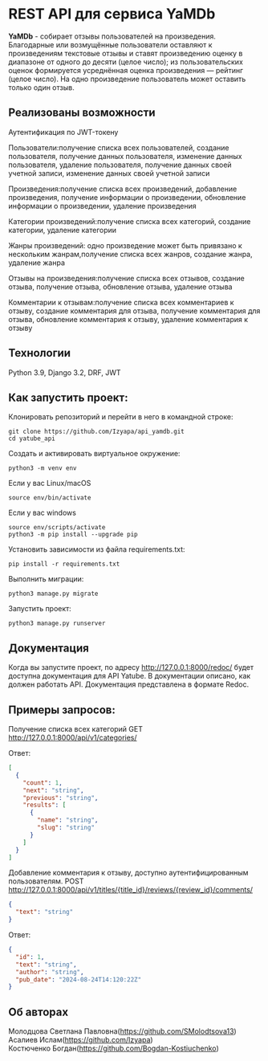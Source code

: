 # REST API для сервиса YaMDb


**YaMDb** - собирает отзывы пользователей на произведения. Благодарные или возмущённые пользователи оставляют к произведениям текстовые отзывы и ставят произведению оценку в диапазоне от одного до десяти (целое число); из пользовательских оценок формируется усреднённая оценка произведения — рейтинг (целое число). На одно произведение пользователь может оставить только один отзыв.

## Реализованы возможности
Аутентификация по JWT-токену  

Пользователи:получение списка всех пользователей, создание пользователя, получение данных пользователя, изменение данных пользователя, удаление пользователя, получение данных своей учетной записи, изменение данных своей учетной записи

Произведения:получение списка всех произведений, добавление произведения, получение информации о произведении, обновление информации о произведении, удаление произведения

Категории произведений:получение списка всех категорий, создание категории, удаление категории

Жанры произведений: одно произведение может быть привязано к нескольким жанрам,получение списка всех жанров, создание жанра, удаление жанра

Отзывы на произведения:получение списка всех отзывов, создание отзыва, получение отзыва, обновление отзыва, удаление отзыва

Комментарии к отзывам:получение списка всех комментариев к отзыву, создание комментария для отзыва, получение комментария для отзыва, обновление комментария к отзыву, удаление комментария к отзыву


## Технологии

Python 3.9, Django 3.2, DRF, JWT

## Как запустить проект:

Клонировать репозиторий и перейти в него в командной строке:

```
git clone https://github.com/Izyapa/api_yamdb.git
cd yatube_api
```

Cоздать и активировать виртуальное окружение:
```
python3 -m venv env
```
Если у вас Linux/macOS
```
source env/bin/activate
```
Если у вас windows
```
source env/scripts/activate
python3 -m pip install --upgrade pip
```
Установить зависимости из файла requirements.txt:
```
pip install -r requirements.txt
```
Выполнить миграции:
```
python3 manage.py migrate
```
Запустить проект:
```
python3 manage.py runserver
```

## Документация
Когда вы запустите проект, по адресу http://127.0.0.1:8000/redoc/ будет доступна документация для API Yatube. В документации описано, как должен работать API. Документация представлена в формате Redoc.

## Примеры запросов:
Получение списка всех категорий
GET http://127.0.0.1:8000/api/v1/categories/


Ответ:

```json
[
  {
    "count": 1,
    "next": "string",
    "previous": "string",
    "results": [
      {
        "name": "string",
        "slug": "string"
      }
    ]
  }
]
```
Добавление комментария к отзыву, доступно аутентифицированным пользователям.
POST http://127.0.0.1:8000/api/v1/titles/{title_id}/reviews/{review_id}/comments/

```json
{
  "text": "string"
}
```
Ответ:
```json
{
  "id": 1,
  "text": "string",
  "author": "string",
  "pub_date": "2024-08-24T14:120:22Z"
}
```

## Об авторах

Молодцова Светлана Павловна(https://github.com/SMolodtsova13)  
Асалиев Ислам(https://github.com/Izyapa)  
Костюченко Богдан(https://github.com/Bogdan-Kostiuchenko)  
